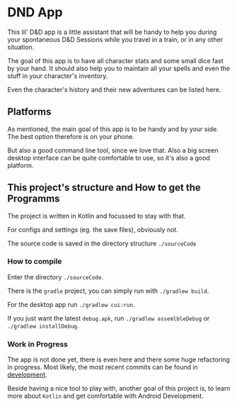 # DND App

This lil' D&D app is a little assistant
that will be handy to help you during your spontaneous D&D Sessions
while you travel in a train,
or in any other situation.

The goal of this app is to have all character stats
and some small dice fast by your hand.
It should also help you to maintain all your spells
and even the stuff in your character's inventory.

Even the character's history and their new adventures can be listed here.

## Platforms

As mentioned, the main goal of this app is to be handy and by your side.
The best option therefore is on your phone.

But also a good command line tool, since we love that.
Also a big screen desktop interface can be quite comfortable to use,
so it's also a good platform.

## This project's structure and How to get the Programms

The project is written in Kotlin and focussed to stay with that.

For configs and settings (eg. the save files), obviously not.

The source code is saved in the directory structure `./sourceCode`

### How to compile

Enter the directory `./sourceCode`.

There is the `gradle` project, you can simply run with `./gradlew build`.

For the desktop app run `./gradlew cui:run`.

If you just want the latest `debug.apk`, run `./gradlew assemlbleDebug` or `./gradlew installDebug`.

### Work in Progress

The app is not done yet,
there is even here and there some huge refactoring in progress.
Most likely, the most recent commits can be found in [development](https://github.com/Noxsense/DND-Assistent/tree/development).

Beside having a nice tool to play with, another goal of this project is,
to learn more about `Kotlin` and get comfortable with Android Development.
